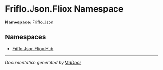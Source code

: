 ﻿<!--  
  <auto-generated>   
    The contents of this file were generated by a tool.  
    Changes to this file may be list if the file is regenerated  
  </auto-generated>   
-->

# Friflo.Json.Fliox Namespace

**Namespace:** [Friflo.Json](../index.md)  

## Namespaces

- [Friflo.Json.Fliox.Hub](Hub/index.md)

___

*Documentation generated by [MdDocs](https://github.com/ap0llo/mddocs)*

